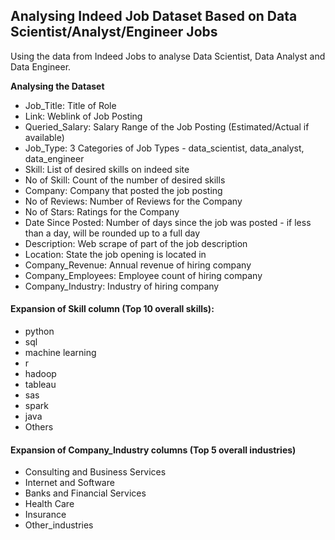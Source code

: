 ## Analysing Indeed Job Dataset Based on Data Scientist/Analyst/Engineer Jobs

Using the data from Indeed Jobs to analyse Data Scientist, Data Analyst and Data Engineer.

**Analysing the Dataset**

 - Job_Title:		                Title of Role
 - Link:			                    Weblink of Job Posting
 - Queried_Salary:		Salary Range of the Job Posting (Estimated/Actual if available)
 - Job_Type:		3 Categories of Job Types - data_scientist, data_analyst, data_engineer
 - Skill:			List of desired skills on indeed site
 - No of Skill:		Count of the number of desired skills
 - Company:		Company that posted the job posting
 - No of Reviews:		Number of Reviews for the Company
 - No of Stars:		Ratings for the Company
 - Date Since Posted:	Number of days since the job was posted - if less than a day, will be rounded up to a full day
 - Description:		Web scrape of part of the job description
 - Location:		State the job opening is located in
 - Company_Revenue:	Annual revenue of hiring company
 - Company_Employees:	Employee count of hiring company
 - Company_Industry:	Industry of hiring company




#### Expansion of Skill column (Top 10 overall skills):
- python
- sql
- machine learning
- r
- hadoop
- tableau
- sas
- spark
- java
- Others

#### Expansion of Company_Industry columns (Top 5 overall industries)
- Consulting and Business Services
- Internet and Software
- Banks and Financial Services
- Health Care
- Insurance
- Other_industries
